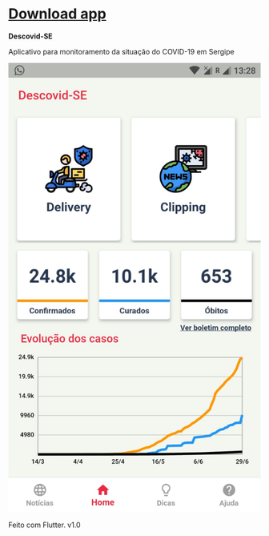 # [Download app](https://github.com/ladocufs/Descovid-SE/raw/master/descovidse.apk)

**Descovid-SE**

Aplicativo para monitoramento da situação do COVID-19 em Sergipe


![alt text](https://github.com/ladocufs/Descovid-SE/blob/master/prints/home_screen.png)

Feito com Flutter.
v1.0
